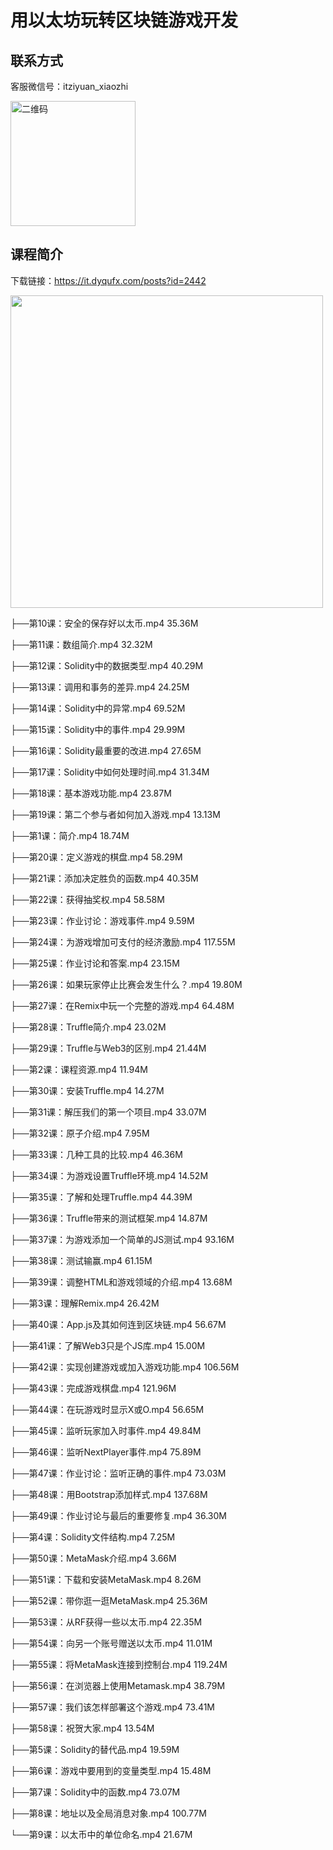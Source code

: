 # 用以太坊玩转区块链游戏开发

## 联系方式

客服微信号：itziyuan_xiaozhi

<img src="https://ziyuanyun.oss-cn-guangzhou.aliyuncs.com/common/20240614073449/666b82192834a.jpg" width="200" height="200" alt="二维码">

## 课程简介

下载链接：https://it.dyqufx.com/posts?id=2442

<img src="https://ziyuanyun.oss-cn-guangzhou.aliyuncs.com/yun/20240515183958/664490feb9bb9.jpg" width="500" alt="">

  

 ├──第10课：安全的保存好以太币.mp4 35.36M

 ├──第11课：数组简介.mp4 32.32M

 ├──第12课：Solidity中的数据类型.mp4 40.29M

 ├──第13课：调用和事务的差异.mp4 24.25M

 ├──第14课：Solidity中的异常.mp4 69.52M

 ├──第15课：Solidity中的事件.mp4 29.99M

 ├──第16课：Solidity最重要的改进.mp4 27.65M

 ├──第17课：Solidity中如何处理时间.mp4 31.34M

 ├──第18课：基本游戏功能.mp4 23.87M

 ├──第19课：第二个参与者如何加入游戏.mp4 13.13M

 ├──第1课：简介.mp4 18.74M

 ├──第20课：定义游戏的棋盘.mp4 58.29M

 ├──第21课：添加决定胜负的函数.mp4 40.35M

 ├──第22课：获得抽奖权.mp4 58.58M

 ├──第23课：作业讨论：游戏事件.mp4 9.59M

 ├──第24课：为游戏增加可支付的经济激励.mp4 117.55M

 ├──第25课：作业讨论和答案.mp4 23.15M

 ├──第26课：如果玩家停止比赛会发生什么？.mp4 19.80M

 ├──第27课：在Remix中玩一个完整的游戏.mp4 64.48M

 ├──第28课：Truffle简介.mp4 23.02M

 ├──第29课：Truffle与Web3的区别.mp4 21.44M

 ├──第2课：课程资源.mp4 11.94M

 ├──第30课：安装Truffle.mp4 14.27M

 ├──第31课：解压我们的第一个项目.mp4 33.07M

 ├──第32课：原子介绍.mp4 7.95M

 ├──第33课：几种工具的比较.mp4 46.36M

 ├──第34课：为游戏设置Truffle环境.mp4 14.52M

 ├──第35课：了解和处理Truffle.mp4 44.39M

 ├──第36课：Truffle带来的测试框架.mp4 14.87M

 ├──第37课：为游戏添加一个简单的JS测试.mp4 93.16M

 ├──第38课：测试输赢.mp4 61.15M

 ├──第39课：调整HTML和游戏领域的介绍.mp4 13.68M

 ├──第3课：理解Remix.mp4 26.42M

 ├──第40课：App.js及其如何连到区块链.mp4 56.67M

 ├──第41课：了解Web3只是个JS库.mp4 15.00M

 ├──第42课：实现创建游戏或加入游戏功能.mp4 106.56M

 ├──第43课：完成游戏棋盘.mp4 121.96M

 ├──第44课：在玩游戏时显示X或O.mp4 56.65M

 ├──第45课：监听玩家加入时事件.mp4 49.84M

 ├──第46课：监听NextPlayer事件.mp4 75.89M

 ├──第47课：作业讨论：监听正确的事件.mp4 73.03M

 ├──第48课：用Bootstrap添加样式.mp4 137.68M

 ├──第49课：作业讨论与最后的重要修复.mp4 36.30M

 ├──第4课：Solidity文件结构.mp4 7.25M

 ├──第50课：MetaMask介绍.mp4 3.66M

 ├──第51课：下载和安装MetaMask.mp4 8.26M

 ├──第52课：带你逛一逛MetaMask.mp4 25.36M

 ├──第53课：从RF获得一些以太币.mp4 22.35M

 ├──第54课：向另一个账号赠送以太币.mp4 11.01M

 ├──第55课：将MetaMask连接到控制台.mp4 119.24M

 ├──第56课：在浏览器上使用Metamask.mp4 38.79M

 ├──第57课：我们该怎样部署这个游戏.mp4 73.41M

 ├──第58课：祝贺大家.mp4 13.54M

 ├──第5课：Solidity的替代品.mp4 19.59M

 ├──第6课：游戏中要用到的变量类型.mp4 15.48M

 ├──第7课：Solidity中的函数.mp4 73.07M

 ├──第8课：地址以及全局消息对象.mp4 100.77M

 └──第9课：以太币中的单位命名.mp4 21.67M

  